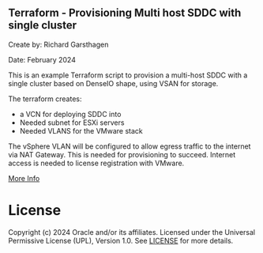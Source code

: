 ## Terraform - Provisioning Multi host SDDC with single cluster

Create by: Richard Garsthagen

Date: February 2024

This is an example Terraform script to provision a multi-host SDDC with a single cluster based on DenseIO shape, using VSAN for storage.

The terraform creates:
- a VCN for deploying SDDC into
- Needed subnet for ESXi servers
- Needed VLANS for the VMware stack

The vSphere VLAN will be configured to allow egress traffic to the internet via NAT Gateway. This is needed for provisioning to succeed. Internet access is needed to license registration with VMware.

[More Info](https://registry.terraform.io/providers/oracle/oci/latest/docs/resources/ocvp_sddc)

# License
Copyright (c) 2024 Oracle and/or its affiliates.
Licensed under the Universal Permissive License (UPL), Version 1.0.
See [LICENSE](https://github.com/oracle-devrel/technology-engineering/blob/main/LICENSE) for more details.